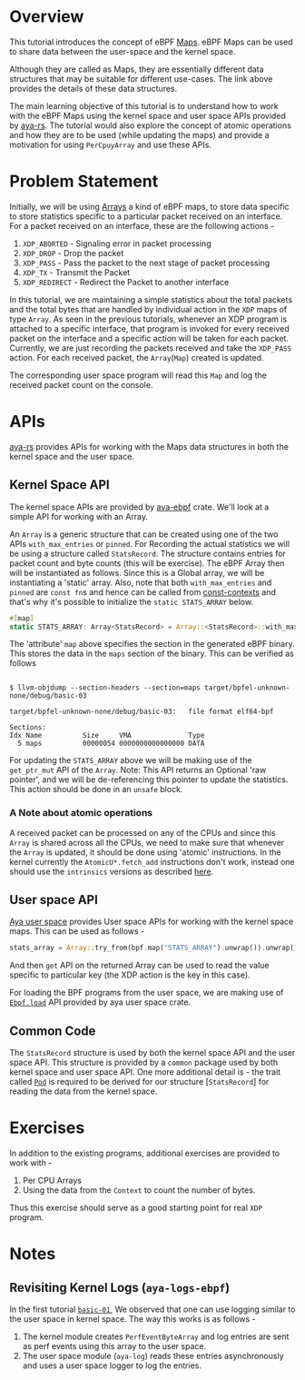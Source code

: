 # Overview

This tutorial introduces the concept of eBPF [Maps](https://docs.cilium.io/en/stable/bpf/architecture/#maps). eBPF Maps can be used to share data between the user-space and the kernel space.

Although they are called as Maps, they are essentially different data structures that may be suitable for different use-cases. The link above provides the details of these data structures.

The main learning objective of this tutorial is to understand how to work with the eBPF Maps using the kernel space and user space APIs provided by [aya-rs](https://aya-rs.dev/aya/). The tutorial would also explore the concept of atomic operations and how they are to be used (while updating the maps) and provide a motivation for using `PerCpuyArray` and use these APIs.

# Problem Statement

Initially, we will be using [Arrays](https://docs.aya-rs.dev/aya_ebpf/maps/array/struct.array) a kind of eBPF maps, to store data specific to store statistics specific to a particular packet received on an interface. For a packet received on an interface, these are the following actions -
1. `XDP_ABORTED` - Signaling error in packet processing
2. `XDP_DROP` - Drop the packet
3. `XDP_PASS` - Pass the packet to the next stage of packet processing
4. `XDP_TX` - Transmit the Packet
5. `XDP_REDIRECT` - Redirect the Packet to another interface

In this tutorial, we are maintaining a simple statistics about the total packets and the total bytes that are handled by individual action in the `XDP` maps of type `Array`. As seen in the previous tutorials, whenever an XDP program is attached to a specific interface, that program is invoked for every received packet on the interface and a specific action will be taken for each packet. Currently, we are just recording the packets received and take the `XDP_PASS` action. For each received packet, the `Array`(`Map`) created is updated.

The corresponding user space program will read this `Map` and log the received packet count on the console.

# APIs

[aya-rs](https://aya-rs.dev/aya/) provides APIs for working with the Maps data structures in both the kernel space and the user space.

## Kernel Space API

The kernel space APIs are provided by [aya-ebpf](https://docs.aya-rs.dev/aya_ebpf/) crate. We'll look at a simple API for working with an Array.

An `Array` is a generic structure that can be created using one of the two APIs `with_max_entries` or `pinned`. For Recording the actual statistics we will be using a structure called `StatsRecord`. The structure contains entries for packet count and byte counts (this will be exercise). The eBPF Array then will be instantiated as follows. Since this is a Global array, we will be instantiating a 'static' array. Also, note that both `with_max_entries` and `pinned` are `const fn`s and hence can be called from [const-contexts](https://doc.rust-lang.org/reference/const_eval.html#const-context) and that's why it's possible to initialize the `static STATS_ARRAY` below.


```rust
#[map]
static STATS_ARRAY: Array<StatsRecord> = Array::<StatsRecord>::with_max_entries(XDP_ACTION_MAX, 0);
```

The 'attribute' `map` above specifies the section in the generated eBPF binary. This stores the data in the `maps` section of the binary. This can be verified as follows

```shell

$ llvm-objdump --section-headers --section=maps target/bpfel-unknown-none/debug/basic-03

target/bpfel-unknown-none/debug/basic-03:	file format elf64-bpf

Sections:
Idx Name          Size     VMA              Type
  5 maps          00000054 0000000000000000 DATA
```

For updating the `STATS_ARRAY` above we will be making use of the `get_ptr_mut` API of the `Array`. Note: This API returns an Optional 'raw pointer', and we will be de-referencing this pointer to update the statistics. This action should be done in an `unsafe` block.

### A Note about atomic operations

A received packet can be processed on any of the CPUs and since this `Array` is shared across all the CPUs, we need to make sure that whenever the `Array` is updated, it should be done using 'atomic' instructions. In the kernel currently the `AtomicU*.fetch_add` instructions don't work, instead one should use the `intrinsics` versions as described [here](https://rust.docs.kernel.org/core/intrinsics/index.html).

## User space API

[Aya user space](https://docs.aya-rs.dev/aya/) provides User space APIs for working with the kernel space maps. This can be used as follows -

```rust
stats_array = Array::try_from(bpf.map("STATS_ARRAY").unwrap()).unwrap();
```
And then `get` API on the returned Array can be used to read the value specific to particular key (the XDP action is the key in this case).

For loading the BPF programs from the user space, we are making use of [`Ebpf.load`]() API provided by aya user space crate.

## Common Code

The `StatsRecord` structure is used by both the kernel space API and the user space API. This structure is provided by a `common` package used by both kernel space and user space API. One more additional detail is - the trait called [`Pod`](https://docs.aya-rs.dev/aya/trait.pod) is required to be derived for our structure [`StatsRecord`] for reading the data from the kernel space.

# Exercises

In addition to the existing programs, additional exercises are provided to work with -

1. Per CPU Arrays
2. Using the data from the `Context` to count the number of bytes.

Thus this exercise should serve as a good starting point for real `XDP` program.

# Notes

## Revisiting Kernel Logs (`aya-logs-ebpf`)

In the first tutorial [`basic-01`](../basic-01/README.md), We observed that one can use logging similar to the user space in kernel space. The way this works is as follows -
1. The kernel module creates `PerfEventByteArray` and log entries are sent as perf events using this array to the user space.
2. The user space module (`aya-log`) reads these entries asynchronously and uses a user space logger to log the entries.
